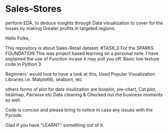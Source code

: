 # Sales-Stores
perform EDA, to deduce insights through Data visualization to cover for the losses by making Greater profits in targeted regions.



Hello Folks,

This repository is about Sales-Retail dataset. #TASK_3 For the SPARKS FOUNDATION
This was project based learning on a personal note.
I have explained the use of Function incase it may pull you off.
Basic low texture code in Python 3.


Beginners' would love to have a look at this, Used Popular Visualization Libraries 
i.e. Matplotlib, seaborn, etc

others forms of plot for data visulization are boxplot, pie-chart, Cat plot, heatmap, Pairwise etc
Data cleaning & Checked out the business moments as well.


Code is concise and please bring to notice in case any issues with the Pycode.

Glad if you have "LEARNT" something out of it.
